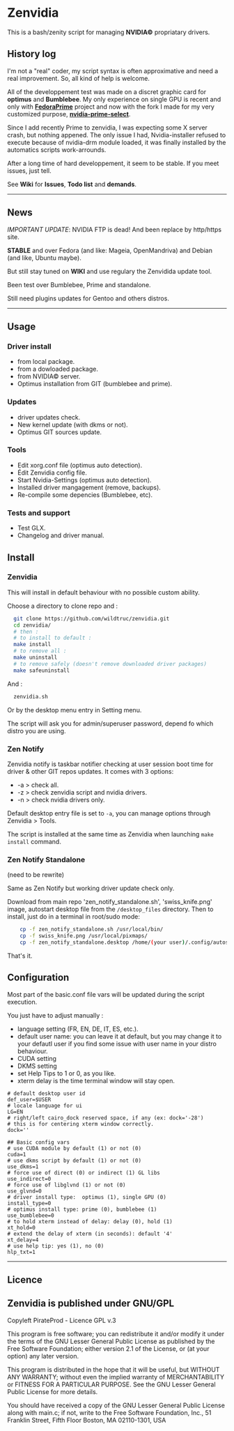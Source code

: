 # Zenvidia
This is a bash/zenity script for managing **NVIDIA©** propriatary drivers.

## History log
I'm not a "real" coder, my script syntax is often approximative and need a real improvement. So, all kind of help is welcome.

All of the developpement test was made on a discret graphic card for **optimus** and **Bumblebee**. My only experience on single GPU is recent and only with **[FedoraPrime](https://github.com/bosim/FedoraPrime)** project and now with the fork I made for my very customized purpose, **[nvidia-prime-select](https://github.com/wildtruc/nvidia-prime-select)**.

Since I add recently Prime to zenvidia, I was expecting some X server crash, but nothing appened. The only issue I had, Nvidia-installer refused to execute because of nvidia-drm module loaded, it was finally installed by the automatics scripts work-arrounds.

After a long time of hard developpement, it seem to be stable. If you meet issues, just tell.

See **Wiki** for **Issues**, **Todo list** and **demands**.

------------
## News

*IMPORTANT UPDATE*: NVIDIA FTP is dead! And been replace by http/https site. 

**STABLE** and over Fedora (and like: Mageia, OpenMandriva) and Debian (and like, Ubuntu maybe).

But still stay tuned on **WIKI** and use regulary the Zenvidida update tool.

Been test over Bumblebee, Prime and standalone.

Still need plugins updates for Gentoo and others distros.

------------

## Usage

### Driver install
  
 - from local package.
 - from a dowloaded package.
 - from NVIDIA© server.
 - Optimus installation from GIT (bumblebee and prime).
 
### Updates

 - driver updates check.
 - New kernel update (with dkms or not).
 - Optimus GIT sources update.

### Tools

 - Edit xorg.conf file (optimus auto detection).
 - Édit Zenvidia config file.
 - Start Nvidia-Settings (optimus auto detection).
 - Installed driver mangagement (remove, backups).
 - Re-compile some depencies (Bumblebee, etc).

### Tests and support

 - Test GLX.
 - Changelog and driver manual.

## Install
### Zenvidia
This will install in default behaviour with no possible custom ability.

Choose a directory to clone repo and :
```sh
  git clone https://github.com/wildtruc/zenvidia.git
  cd zenvidia/
  # then :
  # to install to default :
  make install
  # to remove all :
  make uninstall
  # to remove safely (doesn't remove downloaded driver packages)
  make safeuninstall
```
And :
```sh
  zenvidia.sh
```
Or by the desktop menu entry in Setting menu.

The script will ask you for admin/superuser password, depend fo which distro you are using.

### Zen Notify
Zenvidia notify is taskbar notifier checking at user session boot time for driver & other GIT repos updates.
It comes with 3 options:
 - -a > check all.
 - -z > check zenvidia script and nvidia drivers.
 - -n > check nvidia drivers only.

Default desktop entry file is set to ```-a```, you can manage options through Zenvidia > Tools.

The script is installed at the same time as Zenvidia when launching ```make install``` command.

### Zen Notify Standalone
(need to be rewrite)

Same as Zen Notify but working driver update check only.

Download from main repo 'zen_notify_standalone.sh', 'swiss_knife.png' image, autostart desktop file from the ```/desktop_files``` directory. Then to install, just do in a terminal in root/sudo mode:
```sh
	cp -f zen_notify_standalone.sh /usr/local/bin/
	cp -f swiss_knife.png /usr/local/pixmaps/
	cp -f zen_notify_standalone.desktop /home/(your user)/.config/autostart 
```

That's it.

## Configuration
Most part of the basic.conf file vars will be updated during the script execution.

You just have to adjust manually :
 - language setting (FR, EN, DE, IT, ES, etc.).
 - default user name: you can leave it at default, but you may change it to your defautl user if you find some issue with user name in your distro behaviour.
 - CUDA setting
 - DKMS setting
 - set Help Tips to 1 or 0, as you like.
 - xterm delay is the time terminal window will stay open.

```
# default desktop user id
def_user=$USER
# locale language for ui
LG=EN
# right/left cairo_dock reserved space, if any (ex: dock='-28')
# this is for centering xterm window correctly.
dock=''

## Basic config vars
# use CUDA module by default (1) or not (0)
cuda=1
# use dkms script by default (1) or not (0)
use_dkms=1
# force use of direct (0) or indirect (1) GL libs
use_indirect=0
# force use of libglvnd (1) or not (0)
use_glvnd=0
# driver install type:  optimus (1), single GPU (0) 
install_type=0
# optimus install type: prime (0), bumblebee (1) 
use_bumblebee=0
# to hold xterm instead of delay: delay (0), hold (1)
xt_hold=0
# extend the delay of xterm (in seconds): default '4'
xt_delay=4
# use help tip: yes (1), no (0)
hlp_txt=1
```

---------

## Licence

Zenvidia is published under GNU/GPL
-----------------------------------

Copyleft PirateProd - Licence GPL v.3

This program is free software; you can redistribute it and/or modify it under the terms of the GNU Lesser General Public License as published by the Free Software Foundation; either version 2.1 of the License, or (at your option) any later version.

This program is distributed in the hope that it will be useful, but WITHOUT ANY WARRANTY; without even the implied warranty of MERCHANTABILITY or FITNESS FOR A PARTICULAR PURPOSE. See the GNU Lesser General Public License for more details.

You should have received a copy of the GNU Lesser General Public License along with main.c; if not, write to the Free Software Foundation, Inc., 51 Franklin Street, Fifth Floor Boston, MA 02110-1301,  USA


